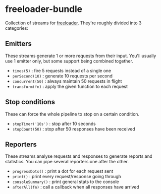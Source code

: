 # freeloader-bundle

Collection of streams for [freeloader](https://github.com/rprieto/freeloader).
They're roughly divided into 3 categories:

## Emitters

These streams generate 1 or more requests from their input. You'll usually use 1 emitter only, but some support being combined together.

- `times(5)` : fire 5 requests instead of a single one
- `perSecond(10)` : generate 10 requests per second
- `concurrent(50)` : always maintain 50 requests in flight
- `transform(fn)` : apply the given function to each request

## Stop conditions

These can force the whole pipeline to stop on a certain condition.

- `stopTimer('10s')` : stop after 10 seconds
- `stopCount(50)` : stop after 50 responses have been received

## Reporters

These streams analyse requests and responses to generate reports and statistics. You can pipe several reporters one after the other.

- `progressDots()` : print a dot for each request sent
- `print()` : print every request/response going through
- `consoleSummary()` : print general stats to the console
- `afterAll(fn)` : call a callback when all responses have arrived
